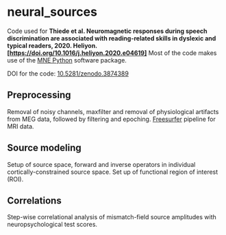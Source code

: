 # neural_sources

Code used for **Thiede et al. Neuromagnetic responses during speech discrimination are associated with reading-related skills in dyslexic and typical readers, 2020. Heliyon. [https://doi.org/10.1016/j.heliyon.2020.e04619]** Most of the code makes use of the [MNE Python](https://github.com/mne-tools/mne-python) software package.

DOI for the code: [10.5281/zenodo.3874389](https://doi.org/10.5281/zenodo.3874389)

## Preprocessing

Removal of noisy channels, maxfilter and removal of physiological artifacts from MEG data, followed by filtering and epoching. [Freesurfer](https://surfer.nmr.mgh.harvard.edu/) pipeline for MRI data.

## Source modeling

Setup of source space, forward and inverse operators in individual cortically-constrained source space. Set up of functional region of interest (ROI).

## Correlations

Step-wise correlational analysis of mismatch-field source amplitudes with neuropsychological test scores.
